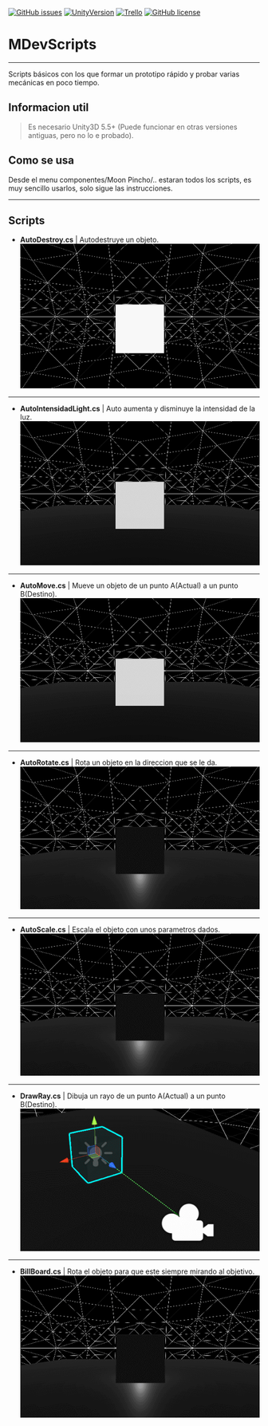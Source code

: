[![GitHub issues](https://img.shields.io/github/issues/MOON-TYPE/MDevScripts.svg)](https://github.com/MOON-TYPE/MDevScripts/issues)
[![UnityVersion](https://img.shields.io/badge/Unity-5.5.2p4-orange.svg)](https://unity3d.com/es)
[![Trello](https://img.shields.io/badge/Trello-OFF-red.svg)](https://github.com/MOON-TYPE/MIcaros)
[![GitHub license](https://img.shields.io/badge/license-MIT-blue.svg)](https://raw.githubusercontent.com/MOON-TYPE/MDevScripts/master/LICENSE)

# MDevScripts
---
Scripts básicos con los que formar un prototipo rápido y probar varias mecánicas en poco tiempo.


## Informacion util

> Es necesario Unity3D 5.5+ (Puede funcionar en otras versiones antiguas, pero no lo e probado).

## Como se usa

Desde el menu componentes/Moon Pincho/.. estaran todos los scripts, es muy sencillo usarlos, solo sigue las instrucciones.

---

## Scripts

* **AutoDestroy.cs** | Autodestruye un objeto.
![001](https://github.com/MOON-TYPE/MDevScripts/blob/master/Res/AutoDestroy.gif)

---

* **AutoIntensidadLight.cs** | Auto aumenta y disminuye la intensidad de la luz.
![002](https://github.com/MOON-TYPE/MDevScripts/blob/master/Res/AutoIntensidad.gif)

---

* **AutoMove.cs** | Mueve un objeto de un punto A(Actual) a un punto B(Destino).
![003](https://github.com/MOON-TYPE/MDevScripts/blob/master/Res/AutoMove.gif)

---

* **AutoRotate.cs** | Rota un objeto en la direccion que se le da.
![004](https://github.com/MOON-TYPE/MDevScripts/blob/master/Res/AutoRotate.gif)

---

* **AutoScale.cs** | Escala el objeto con unos parametros dados.
![005](https://github.com/MOON-TYPE/MDevScripts/blob/master/Res/AutoScale.gif)

---

* **DrawRay.cs** | Dibuja un rayo de un punto A(Actual) a un punto B(Destino).
![006](https://github.com/MOON-TYPE/MDevScripts/blob/master/Res/DrawRay.gif)

---

* **BillBoard.cs** | Rota el objeto para que este siempre mirando al objetivo.
![007](https://github.com/MOON-TYPE/MDevScripts/blob/master/Res/BillBoard.gif)

